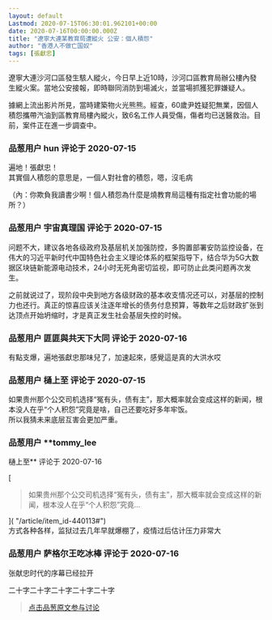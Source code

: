 ```yaml
---
layout: default
Lastmod: 2020-07-15T06:30:01.962101+00:00
date: 2020-07-16T00:00:00.000Z
title: "遼寧大連某教育局遭縱火 公安：個人積怨"
author: "香港人不做亡国奴"
tags: [張獻忠]
---
```


遼寧大連沙河口區發生駭人縱火，今日早上近10時，沙河口區教育局辦公樓內發生縱火案。當地公安接報，即時聯同消防到場滅火，並當場抓獲犯罪嫌疑人。  
  
據網上流出影片所見，當時建築物火光熊熊。經查，60歲尹姓疑犯無業，因個人積怨攜帶汽油到區教育局樓內縱火，致6名工作人員受傷，傷者均已送醫救治。目前，案件正在進一步調查中。

            
### 品葱用户 **hun** 评论于 2020-07-15
        
遍地！張獻忠！  
其實個人積怨的意思是，一個人對社會的積怨，嗯，沒毛病  
  
（內：你欺負我讀書少啊！個人積怨為什麼是燒教育局這種有指定社會功能的場所？）
        


            
### 品葱用户 **宇宙真理国** 评论于 2020-07-15
        
问题不大，建议各地各级政府及基层机关加强防控，多购置部署安防监控设备，在伟大的习近平新时代中国特色社会主义理论体系的框架指导下，结合华为5G大数据区块链新能源电动技术，24小时无死角密切监视，即可防止此类问题再次发生。  
  
之前就说过了，现阶段中央到地方各级财政的基本收支情况还可以，对基层的控制力也还行。真正的惊喜应该关注逐年增长的债务付息预算，等数年之后财政扩张到达顶点开始坍缩时，才是真正发生社会基层失控的时候。
        


            
### 品葱用户 **匪匪與共天下大同** 评论于 2020-07-16
        
有點支爆，遍地張獻忠那味兒了，加速起來，感覺這是真的大洪水哎
        


            
### 品葱用户 **樋上至** 评论于 2020-07-15
        
如果贵州那个公交司机选择“冤有头，债有主”，那大概率就会变成这样的新闻，根本没人在乎“个人积怨”究竟是啥，自己还要吃好多年牢饭。  
所以我猜未来底层互害会更加严重。
        


            
### 品葱用户 **tommy_lee 
樋上至** 评论于 2020-07-16
        
[

> 如果贵州那个公交司机选择“冤有头，债有主”，那大概率就会变成这样的新闻，根本没人在乎“个人积怨”究竟...

]( "/article/item_id-440113#")  
方式各种各样，监狱过去几年早就爆棚了，疫情过后估计压力非常大
        


            
### 品葱用户 **萨格尔王吃冰棒** 评论于 2020-07-16
        
张献忠时代的序幕已经拉开  
  
二十字二十字二十字二十字二十字
        






> [点击品葱原文参与讨论](https://pincong.rocks/article/21631)

